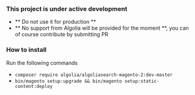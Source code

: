 ### This project is under active development

- ** Do not use it for production **
- ** No support from Algolia will be provided for the moment **, you can of course contribute by submitting PR

### How to install

Run the following commands
- ```composer require algolia/algoliasearch-magento-2:dev-master```
- ```bin/magento setup:upgrade && bin/magento setup:static-content:deploy```